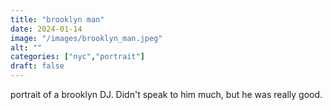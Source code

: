 ```yaml
---
title: "brooklyn man"
date: 2024-01-14
image: "/images/brooklyn_man.jpeg"
alt: ""
categories: ["nyc","portrait"]
draft: false
---
```


portrait of a brooklyn DJ. Didn't speak to him much, but he was really good.